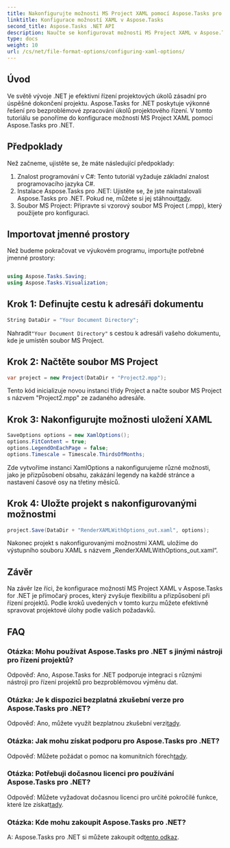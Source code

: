 ```yaml
---
title: Nakonfigurujte možnosti MS Project XAML pomocí Aspose.Tasks pro .NET
linktitle: Konfigurace možností XAML v Aspose.Tasks
second_title: Aspose.Tasks .NET API
description: Naučte se konfigurovat možnosti MS Project XAML v Aspose.Tasks pro .NET. Vylepšete flexibilitu řízení projektů a přizpůsobení pomocí podrobných pokynů.
type: docs
weight: 10
url: /cs/net/file-format-options/configuring-xaml-options/
---
```

## Úvod
Ve světě vývoje .NET je efektivní řízení projektových úkolů zásadní pro úspěšné dokončení projektu. Aspose.Tasks for .NET poskytuje výkonné řešení pro bezproblémové zpracování úkolů projektového řízení. V tomto tutoriálu se ponoříme do konfigurace možností MS Project XAML pomocí Aspose.Tasks pro .NET. 
## Předpoklady
Než začneme, ujistěte se, že máte následující předpoklady:
1. Znalost programování v C#: Tento tutoriál vyžaduje základní znalost programovacího jazyka C#.
2.  Instalace Aspose.Tasks pro .NET: Ujistěte se, že jste nainstalovali Aspose.Tasks pro .NET. Pokud ne, můžete si jej stáhnout[tady](https://releases.aspose.com/tasks/net/).
3. Soubor MS Project: Připravte si vzorový soubor MS Project (.mpp), který použijete pro konfiguraci.
## Importovat jmenné prostory
Než budeme pokračovat ve výukovém programu, importujte potřebné jmenné prostory:
```csharp

using Aspose.Tasks.Saving;
using Aspose.Tasks.Visualization;
```
## Krok 1: Definujte cestu k adresáři dokumentu
```csharp
String DataDir = "Your Document Directory";
```
 Nahradit`"Your Document Directory"` s cestou k adresáři vašeho dokumentu, kde je umístěn soubor MS Project.
## Krok 2: Načtěte soubor MS Project
```csharp
var project = new Project(DataDir + "Project2.mpp");
```
Tento kód inicializuje novou instanci třídy Project a načte soubor MS Project s názvem "Project2.mpp" ze zadaného adresáře.
## Krok 3: Nakonfigurujte možnosti uložení XAML
```csharp
SaveOptions options = new XamlOptions();
options.FitContent = true;
options.LegendOnEachPage = false;
options.Timescale = Timescale.ThirdsOfMonths;
```
Zde vytvoříme instanci XamlOptions a nakonfigurujeme různé možnosti, jako je přizpůsobení obsahu, zakázání legendy na každé stránce a nastavení časové osy na třetiny měsíců.
## Krok 4: Uložte projekt s nakonfigurovanými možnostmi
```csharp
project.Save(DataDir + "RenderXAMLWithOptions_out.xaml", options);
```
Nakonec projekt s nakonfigurovanými možnostmi XAML uložíme do výstupního souboru XAML s názvem „RenderXAMLWithOptions_out.xaml“.
## Závěr
Na závěr lze říci, že konfigurace možností MS Project XAML v Aspose.Tasks for .NET je přímočarý proces, který zvyšuje flexibilitu a přizpůsobení při řízení projektů. Podle kroků uvedených v tomto kurzu můžete efektivně spravovat projektové úlohy podle vašich požadavků.

## FAQ

### Otázka: Mohu používat Aspose.Tasks pro .NET s jinými nástroji pro řízení projektů?

Odpověď: Ano, Aspose.Tasks for .NET podporuje integraci s různými nástroji pro řízení projektů pro bezproblémovou výměnu dat.

### Otázka: Je k dispozici bezplatná zkušební verze pro Aspose.Tasks pro .NET?

 Odpověď: Ano, můžete využít bezplatnou zkušební verzi[tady](https://releases.aspose.com/).

### Otázka: Jak mohu získat podporu pro Aspose.Tasks pro .NET?

 Odpověď: Můžete požádat o pomoc na komunitních fórech[tady](https://forum.aspose.com/c/tasks/15).

### Otázka: Potřebuji dočasnou licenci pro používání Aspose.Tasks pro .NET?

 Odpověď: Můžete vyžadovat dočasnou licenci pro určité pokročilé funkce, které lze získat[tady](https://purchase.aspose.com/temporary-license/).

### Otázka: Kde mohu zakoupit Aspose.Tasks pro .NET?

 A: Aspose.Tasks pro .NET si můžete zakoupit od[tento odkaz](https://purchase.aspose.com/buy).